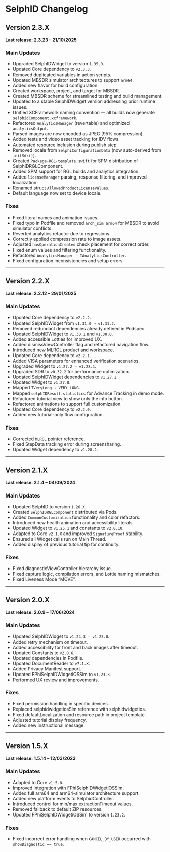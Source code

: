 # SelphID Changelog

## Version 2.3.X  
**Last release: 2.3.23 – 21/10/2025**

### Main Updates
- Upgraded SelphIDWidget to version `1.35.0`.
- Updated Core dependency to `v2.3.3`.
- Removed duplicated variables in action scripts.
- Updated MBSDR simulator architectures to support `arm64`.
- Added new flavor for build configuration.
- Created workspace, project, and target for MBSDR.
- Created MBSDR scheme for streamlined testing and build management.
- Updated to a stable SelphIDWidget version addressing prior runtime issues.
- Unified XCFramework naming convention — all builds now generate `selphidComponent.xcframework`.
- Refactored `AnalyticsManager` (revertable) and optimized `analyticsOutput`.
- Parsed images are now encoded as JPEG (95% compression).
- Added tests and video asset tracking for IDV flows.
- Automated resource inclusion during publish step.
- Removed locale from `SelphiConfigurationData` (now auto-derived from `initSdk()`).
- Created `Package-RGL-template.swift` for SPM distribution of SelphIDRGLComponent.
- Added SPM support for RGL builds and analytics integration.
- Added `licenseManager` parsing, response filtering, and improved localization.
- Renamed struct `AllowedProductLicenseValues`.
- Default language now set to device locale.

### Fixes
- Fixed literal names and animation issues.
- Fixed typo in Podfile and removed `arch_sim arm64` for MBSDR to avoid simulator conflicts.
- Reverted analytics refactor due to regressions.
- Correctly applied compression rate to image assets.
- Adjusted `hasOperationCreated` check placement for correct order.
- Fixed enum values and filtering functionality.
- Refactored `AnalyticsManager → IAnalyticsController`.
- Fixed configuration inconsistencies and setup errors.

---

## Version 2.2.X  
**Last release: 2.2.12 – 29/01/2025**

### Main Updates
- Updated Core dependency to `v2.2.2`.
- Updated SelphIDWidget from `v1.31.0 → v1.31.2`.
- Removed redundant dependencies already defined in Podspec.
- Updated SelphIDWidget to `v1.30.1` and `v1.30.0`.
- Added accessible Lotties for improved UX.
- Added dismissViewController flag and refactored navigation flow.
- Introduced new MLRGL product and workspace.
- Updated Core dependency to `v2.2.1`.
- Added VISA parameters for enhanced verification scenarios.
- Upgraded Widget to `v1.27.2 → v1.28.1`.
- Upgraded SDR to `v0.32.2` for performance optimization.
- Updated SelphIDWidget dependencies to `v1.27.1`.
- Updated Widget to `v1.27.0`.
- Mapped `TVeryLong → VERY_LONG`.
- Mapped `selphIDResult.statistics` for Advance Tracking in demo mode.
- Refactored tutorial view to show only the info button.
- Refactored animations to support full customization.
- Updated Core dependency to `v2.2.0`.
- Added new tutorial-only flow configuration.

### Fixes
- Corrected `MLRGL` pointer reference.
- Fixed StepData tracking error during screensharing.
- Updated Widget dependency to `v1.28.2`.

---

## Version 2.1.X  
**Last release: 2.1.4 – 04/09/2024**

### Main Updates
- Updated SelphID to version `1.26.X`.
- Created `SelphIDRGLComponent` distributed via Pods.
- Added `CommonCustomization` functionality and color refactors.
- Introduced new health animation and accessibility literals.
- Updated Widget to `v1.25.1` and constants to `v2.0.10`.
- Adapted to Core `v2.1.X` and improved `SignatureProof` stability.
- Ensured all Widget calls run on Main Thread.
- Added display of previous tutorial tip for continuity.

### Fixes
- Fixed diagnosticViewController hierarchy issue.
- Fixed capture logic, compilation errors, and Lottie naming mismatches.
- Fixed Liveness Mode “MOVE”.

---

## Version 2.0.X  
**Last release: 2.0.9 – 17/06/2024**

### Main Updates
- Updated SelphIDWidget to `v1.24.3 – v1.25.0`.
- Added retry mechanism on timeout.
- Added accessibility for front and back images after timeout.
- Updated Constants to `v2.0.6`.
- Updated dependencies in Podfile.
- Updated DocumentReader to `v7.1.X`.
- Added Privacy Manifest support.
- Updated FPhiSelphIDWidgetiOSSim to `v1.23.3`.
- Performed UX review and improvements.

### Fixes
- Fixed permission handling in specific devices.
- Replaced selphidwidgetiosSim reference with selphidwidgetios.
- Fixed defaultLocalization and resource path in project template.
- Adjusted tutorial display frequency.
- Added new instructional message.

---

## Version 1.5.X  
**Last release: 1.5.14 – 12/03/2023**

### Main Updates
- Adapted to Core `v1.5.8`.
- Improved integration with FPhiSelphIDWidgetiOSSim.
- Added full arm64 and arm64-simulator architecture support.
- Added new platform events to SelphidController.
- Introduced control for min/max extractionTimeout values.
- Removed fallback to default ZIP resources.
- Updated FPhiSelphIDWidgetiOSSim to version `1.23.2`.

### Fixes
- Fixed incorrect error handling when `CANCEL_BY_USER` occurred with `showDiagnostic == true`.
